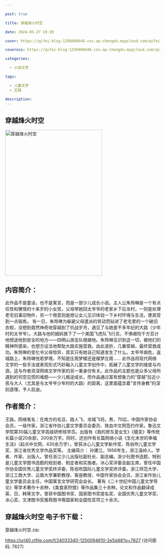 ```yaml
---

post: true

title: 穿越烽火时空

date: 2024-05-27 19:20

cover: https://qifei-blog-1256009448.cos.ap-chengdu.myqcloud.com/qifei-blog/663719e10ea9cb14035b8db4.jpg

coveross: https://qifei-blog-1256009448.cos.ap-chengdu.myqcloud.com/qifei-blog/663719e10ea9cb14035b8db4.jpg

categories:

  - 小说文学

tags:

  - 儿童文学
  - 王路

description:
---
```


##  穿越烽火时空

<img alt="穿越烽火时空 " class="aligncenter loading" data-was-processed="true" decoding="async" fetchpriority="high" height="471" src="https://qifei-blog-1256009448.cos.ap-chengdu.myqcloud.com/qifei-blog/663719e10ea9cb14035b8db4.jpg " style="cursor: zoom-in;" width="314"/>

## 内容简介：

 此作品不是童话，也不是寓言，而是一部少儿成长小说。主人公朱玲琳是一个有点任性和懒惰的十来岁的小女孩，父母带她回太爷爷的老家乡下后龙村，一则是处理老宅旧事旧物件，另一个用意则是想让女儿见识体验一下乡村环境与生活，使其受到一点锻炼。 有一日，朱玲琳为躲避父母遣派的劳动而钻进了老宅里的一个破旧衣柜，没想到竟然神奇地穿越到了抗战岁月，遇见了与她差不多年纪的大路（少年时的太爷爷）。大路与他的姆妈救下了一个美国飞虎队飞行员，不惧艰险千方百计地想送他到安全的地方——四明山游击队根据地。朱玲琳见识到这一切，被他们的精神所感染，也想方设法地帮助大路实施营救。由此波折，几番穿越，最终营救成功。朱玲琳的变化令父母惊异，其实只有她自己知道发生了什么。太爷爷病危，返城路上，朱玲琳恍若梦境，不知是庄周梦蝶还是蝶梦庄周…… 此作品将现代网络文学的一些手法或表现形式巧妙融入儿童文学创作中，拓展了儿童文学的维度与内涵，这与作者资深网络文学作家的另一重身份有关。此作品的主题也是众多父母所遇到的司空见惯的难题——少儿叛逆成长，而作品通过富有想象力的“穿越”拉近小孩与大人（尤其是与太爷爷少年时的大路）的距离，这里面蕴含着“言传身教”的深刻道理，予人启迪。

## 作者简介：

王路，网络笔名：在南方的毛豆、路人飞、龙城飞将。男，70后，中国作家协会会员，一级作家。浙江省作协儿童文学委员会委员、铁血中文网签约作家。鲁迅文学院第30届儿童文学高级研修班学员。出版有《我的房东是女生》《嬗变》等传统长篇小说20余部，200余万字。同时，还创作有长篇网络小说《生化末世的幸福生活》（起点中文网，430余万字），曾获冰心儿童文学新作奖、陈伯吹儿童文学奖、浙江省优秀文学作品奖等。 主编简介： 孙建江，1956年生，浙江温岭人。学者、作家、出版人。曾任浙江少儿出版社副社长、副总编。浙少社图书选题，特别是儿童文学图书选题的规划者、制定者和实施者。冰心奖评委会副主席，曾任中国作协全国优秀儿童文学奖终评委，陈伯吹国际儿童文学奖终评委。浙江师范大学、浙江工商大学、云南大学兼职教授、客座教授，中国作家协会会员，浙江省作协儿童文学委员会主任，中国寓言文学研究会会长。 著有《二十世纪中国儿童文学导论》等学术著作十余种，《美食家狩猎》等作品集三十余种。论文和作品翻译成英、日、韩等文字。曾获中国图书奖、国家图书奖提名奖、全国优秀儿童文学奖、冰心奖、文津图书奖推荐图书等国家和全国性奖项三十余次。

## 穿越烽火时空 电子书下载：
穿越烽火时空.zip: 

https://url40.ctfile.com/f/24033340-1250094610-2e5d48?p=7827 (访问密码: 7827)
